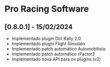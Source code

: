 # Pro Racing Software

## [0.8.0.1] - 15/02/2024

 - Implementado plugin Dirt Rally 2.0
 - Implementado plugin Flight Simulato
 - Implementado patch automático Automobilista
 - Implementado patch automático rFactor2
 - Implementado nova API para os plugins (v2)

